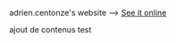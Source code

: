 adrien.centonze's website --> [See it online](http://fab.academany.org/2018/labs/fablabdigiscope/students/adrien-centonze/index.html)

ajout de contenus test